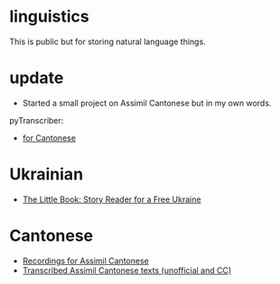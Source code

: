 # linguistics
This is public but for storing natural language things.

# update
- Started a small project on Assimil Cantonese but in my own words.

pyTranscriber:
- [for Cantonese](https://github.com/raryelcostasouza/pyTranscriber)

# Ukrainian
- [The Little Book: Story Reader for a Free Ukraine](https://durvile.com/books/little_book.html)

# Cantonese
- [Recordings for Assimil Cantonese](https://archive.org/details/assimil-cantonese)
- [Transcribed Assimil Cantonese texts (unofficial and CC)](https://docs.google.com/document/d/1GxmgI7needsk8bvroEntkvqSOtBc4M4H2hiczDRQREw/edit?usp=sharing)
